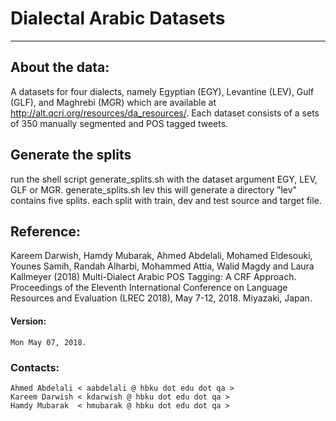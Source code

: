 
# Dialectal Arabic Datasets
--------------


## About the data:
A datasets for four dialects, namely Egyptian (EGY), Levantine (LEV), Gulf (GLF), and Maghrebi (MGR) which are available at <http://alt.qcri.org/resources/da_resources/>.  Each dataset consists of a sets of 350 manually segmented and POS tagged tweets.

## Generate the splits
run the shell script generate_splits.sh with the dataset argument EGY, LEV, GLF or MGR.
	generate_splits.sh lev
this will generate a directory "lev" contains five splits. each split with train, dev and test source and target file.


## Reference:
Kareem Darwish, Hamdy Mubarak, Ahmed Abdelali, Mohamed Eldesouki, Younes Samih, Randah Alharbi, Mohammed Attia, Walid Magdy and Laura Kallmeyer (2018) Multi-Dialect Arabic POS Tagging: A CRF Approach. Proceedings of the Eleventh International Conference on Language Resources and Evaluation (LREC 2018), May 7-12, 2018. Miyazaki, Japan.
	

#### Version:
	Mon May 07, 2018.


### Contacts:
	
	Ahmed Abdelali < aabdelali @ hbku dot edu dot qa >
	Kareem Darwish < kdarwish @ hbku dot edu dot qa >
	Hamdy Mubarak  < hmubarak @ hbku dot edu dot qa >